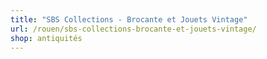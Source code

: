 ```yaml
---
title: "SBS Collections - Brocante et Jouets Vintage"
url: /rouen/sbs-collections-brocante-et-jouets-vintage/
shop: antiquités
---
```

